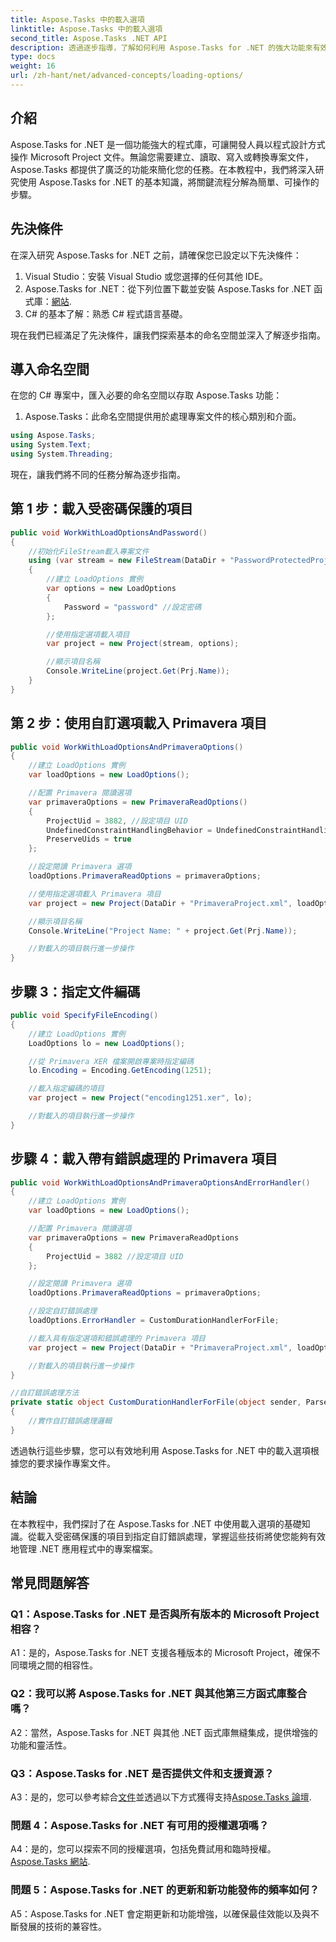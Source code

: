 ```yaml
---
title: Aspose.Tasks 中的載入選項
linktitle: Aspose.Tasks 中的載入選項
second_title: Aspose.Tasks .NET API
description: 透過逐步指導，了解如何利用 Aspose.Tasks for .NET 的強大功能來有效管理 Microsoft Project 文件。
type: docs
weight: 16
url: /zh-hant/net/advanced-concepts/loading-options/
---
```

## 介紹

Aspose.Tasks for .NET 是一個功能強大的程式庫，可讓開發人員以程式設計方式操作 Microsoft Project 文件。無論您需要建立、讀取、寫入或轉換專案文件，Aspose.Tasks 都提供了廣泛的功能來簡化您的任務。在本教程中，我們將深入研究使用 Aspose.Tasks for .NET 的基本知識，將關鍵流程分解為簡單、可操作的步驟。

## 先決條件

在深入研究 Aspose.Tasks for .NET 之前，請確保您已設定以下先決條件：

1. Visual Studio：安裝 Visual Studio 或您選擇的任何其他 IDE。
2.  Aspose.Tasks for .NET：從下列位置下載並安裝 Aspose.Tasks for .NET 函式庫：[網站](https://releases.aspose.com/tasks/net/).
3. C# 的基本了解：熟悉 C# 程式語言基礎。

現在我們已經滿足了先決條件，讓我們探索基本的命名空間並深入了解逐步指南。

## 導入命名空間

在您的 C# 專案中，匯入必要的命名空間以存取 Aspose.Tasks 功能：

1. Aspose.Tasks：此命名空間提供用於處理專案文件的核心類別和介面。

```csharp
using Aspose.Tasks;
using System.Text;
using System.Threading;
```

現在，讓我們將不同的任務分解為逐步指南。

## 第 1 步：載入受密碼保護的項目

```csharp
public void WorkWithLoadOptionsAndPassword()
{
    //初始化FileStream載入專案文件
    using (var stream = new FileStream(DataDir + "PasswordProtectedProject.mpp", FileMode.Open))
    {
        //建立 LoadOptions 實例
        var options = new LoadOptions
        {
            Password = "password" //設定密碼
        };

        //使用指定選項載入項目
        var project = new Project(stream, options);

        //顯示項目名稱
        Console.WriteLine(project.Get(Prj.Name));
    }
}
```

## 第 2 步：使用自訂選項載入 Primavera 項目

```csharp
public void WorkWithLoadOptionsAndPrimaveraOptions()
{
    //建立 LoadOptions 實例
    var loadOptions = new LoadOptions();

    //配置 Primavera 閱讀選項
    var primaveraOptions = new PrimaveraReadOptions()
    {
        ProjectUid = 3882, //設定項目 UID
        UndefinedConstraintHandlingBehavior = UndefinedConstraintHandlingBehavior.None,
        PreserveUids = true
    };

    //設定閱讀 Primavera 選項
    loadOptions.PrimaveraReadOptions = primaveraOptions;

    //使用指定選項載入 Primavera 項目
    var project = new Project(DataDir + "PrimaveraProject.xml", loadOptions);

    //顯示項目名稱
    Console.WriteLine("Project Name: " + project.Get(Prj.Name));

    //對載入的項目執行進一步操作
}
```

## 步驟 3：指定文件編碼

```csharp
public void SpecifyFileEncoding()
{
    //建立 LoadOptions 實例
    LoadOptions lo = new LoadOptions();

    //從 Primavera XER 檔案開啟專案時指定編碼
    lo.Encoding = Encoding.GetEncoding(1251);

    //載入指定編碼的項目
    var project = new Project("encoding1251.xer", lo);

    //對載入的項目執行進一步操作
}
```

## 步驟 4：載入帶有錯誤處理的 Primavera 項目

```csharp
public void WorkWithLoadOptionsAndPrimaveraOptionsAndErrorHandler()
{
    //建立 LoadOptions 實例
    var loadOptions = new LoadOptions();

    //配置 Primavera 閱讀選項
    var primaveraOptions = new PrimaveraReadOptions
    {
        ProjectUid = 3882 //設定項目 UID
    };

    //設定閱讀 Primavera 選項
    loadOptions.PrimaveraReadOptions = primaveraOptions;

    //設定自訂錯誤處理
    loadOptions.ErrorHandler = CustomDurationHandlerForFile;

    //載入具有指定選項和錯誤處理的 Primavera 項目
    var project = new Project(DataDir + "PrimaveraProject.xml", loadOptions);

    //對載入的項目執行進一步操作
}

//自訂錯誤處理方法
private static object CustomDurationHandlerForFile(object sender, ParseErrorArgs args)
{
    //實作自訂錯誤處理邏輯
}
```

透過執行這些步驟，您可以有效地利用 Aspose.Tasks for .NET 中的載入選項根據您的要求操作專案文件。

## 結論

在本教程中，我們探討了在 Aspose.Tasks for .NET 中使用載入選項的基礎知識。從載入受密碼保護的項目到指定自訂錯誤處理，掌握這些技術將使您能夠有效地管理 .NET 應用程式中的專案檔案。

## 常見問題解答

### Q1：Aspose.Tasks for .NET 是否與所有版本的 Microsoft Project 相容？

A1：是的，Aspose.Tasks for .NET 支援各種版本的 Microsoft Project，確保不同環境之間的相容性。

### Q2：我可以將 Aspose.Tasks for .NET 與其他第三方函式庫整合嗎？

A2：當然，Aspose.Tasks for .NET 與其他 .NET 函式庫無縫集成，提供增強的功能和靈活性。

### Q3：Aspose.Tasks for .NET 是否提供文件和支援資源？

 A3：是的，您可以參考綜合[文件](https://reference.aspose.com/tasks/net/)並透過以下方式獲得支持[Aspose.Tasks 論壇](https://forum.aspose.com/c/tasks/15).

### 問題 4：Aspose.Tasks for .NET 有可用的授權選項嗎？

 A4：是的，您可以探索不同的授權選項，包括免費試用和臨時授權。[Aspose.Tasks 網站](https://purchase.aspose.com/buy).

### 問題 5：Aspose.Tasks for .NET 的更新和新功能發佈的頻率如何？

A5：Aspose.Tasks for .NET 會定期更新和功能增強，以確保最佳效能以及與不斷發展的技術的兼容性。